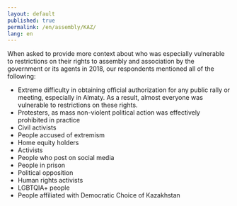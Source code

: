 ```yaml
---
layout: default
published: true
permalink: /en/assembly/KAZ/
lang: en
---
```


When asked to provide more context about who was especially vulnerable to restrictions on their rights to assembly and association by the government or its agents in 2018, our respondents mentioned all of the following:
-	Extreme difficulty in obtaining official authorization for any public rally or meeting, especially in Almaty. As a result, almost everyone was vulnerable to restrictions on these rights. 
-	Protesters, as mass non-violent political action was effectively prohibited in practice
-	Civil activists
-	People accused of extremism
-	Home equity holders
-	Activists
-	People who post on social media
-	People in prison
-	Political opposition
-	Human rights activists
-	LGBTQIA+ people
-	People affiliated with Democratic Choice of Kazakhstan

